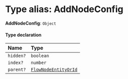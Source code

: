# Type alias: AddNodeConfig

**AddNodeConfig**: `Object`

#### Type declaration

| Name | Type |
| :------ | :------ |
| `hidden?` | `boolean` |
| `index?` | `number` |
| `parent?` | [`FlowNodeEntityOrId`](/en/auto-docs/fixed-layout-editor/types/FlowNodeEntityOrId.md) |
